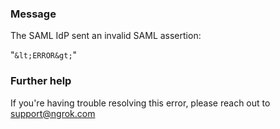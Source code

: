 
### Message
The SAML IdP sent an invalid SAML assertion:

"`&lt;ERROR&gt;`"

### Further help
If you're having trouble resolving this error, please reach out to [support@ngrok.com](mailto:support@ngrok.com?subject=Help%20with%20ERR_NGROK_5305)

